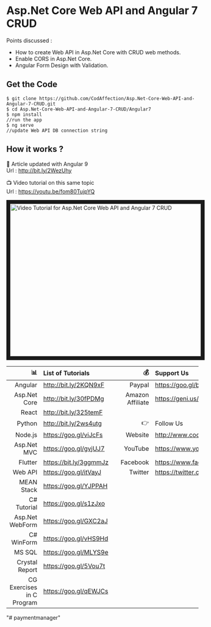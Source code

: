 # Asp.Net Core Web API and Angular 7 CRUD

Points discussed :
 - How to create Web API in Asp.Net Core with CRUD web methods.
 - Enable CORS in Asp.Net Core.
 - Angular Form Design with Validation.


## Get the Code

```
$ git clone https://github.com/CodAffection/Asp.Net-Core-Web-API-and-Angular-7-CRUD.git
$ cd Asp.Net-Core-Web-API-and-Angular-7-CRUD/Angular7
$ npm install
//run the app
$ ng serve
//update Web API DB connection string
```

 ## How it works ?
 
 :scroll: Article updated with Angular 9  
 Url : http://bit.ly/2WezUhy
 
 :tv: Video tutorial on this same topic  
 Url : https://youtu.be/fom80TujpYQ
 
 <a href="http://www.youtube.com/watch?feature=player_embedded&v=fom80TujpYQ
" target="_blank"><img src="http://img.youtube.com/vi/fom80TujpYQ/0.jpg" 
alt="Video Tutorial for Asp.Net Core Web API and Angular 7 CRUD" width="500" height="400" border="10" /></a>


| :bar_chart:               |  List of Tutorials   |   | :moneybag:           | Support Us                           |
|--------------------------:|:---------------------|---|---------------------:|:-------------------------------------|
| Angular                   |http://bit.ly/2KQN9xF |   |Paypal                | https://goo.gl/bPcyXW                |
| Asp.Net Core              |http://bit.ly/30fPDMg |   |Amazon   Affiliate    | https://geni.us/JDzpE                |
| React                     |http://bit.ly/325temF |   |
| Python                    |http://bit.ly/2ws4utg |   | :point_right:        | Follow Us                            |
| Node.js                   |https://goo.gl/viJcFs |   |Website               |http://www.codaffection.com          |
| Asp.Net MVC               |https://goo.gl/gvjUJ7 |   |YouTube               |https://www.youtube.com/codaffection  |
| Flutter                   |https://bit.ly/3ggmmJz|   |Facebook              |https://www.facebook.com/codaffection |
| Web API                   |https://goo.gl/itVayJ |   |Twitter               |https://twitter.com/CodAffection      |
| MEAN Stack                |https://goo.gl/YJPPAH |   |
| C# Tutorial               |https://goo.gl/s1zJxo |   |
| Asp.Net WebForm           |https://goo.gl/GXC2aJ |   |
| C# WinForm                |https://goo.gl/vHS9Hd |   |
| MS SQL                    |https://goo.gl/MLYS9e |   |
| Crystal Report            |https://goo.gl/5Vou7t |   |
| CG Exercises in C Program |https://goo.gl/qEWJCs |   |
"# paymentmanager" 
